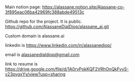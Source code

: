 Main notion page:
https://alassane.notion.site/Alassane-co-3f895eac06ba42969fc388abde49513c

Github repo for the project. It is public.
https://github.com/AlassaneDialDiop/alassane_ai.git

Custom domain is 
alassane.ai

linkedin is
https://www.linkedin.com/in/alassanediop/

email is
alassanedialdiop@gmail.com

link to resume is 
https://drive.google.com/file/d/1A0rvPokKQF2VRhOnQkFvyS-v23pvgxYv/view?usp=sharing